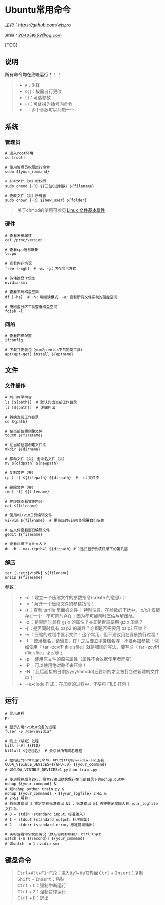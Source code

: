 # **Ubuntu常用命令**
*主页：https://github.com/wjxpro*

*邮箱：804359553@qq.com*

[TOC]

## 说明
所有命令均在终端运行！！！
> + `#`：注释  
> + `${}`：按需自行更改  
> + `[]`：可选参数  
> + `()`：可替换为括号内命令  
> + `-`：多个参数可以共用一个`-`

## 系统
### 管理员
```shell
# 进入root环境
su [root]

# 使用管理员权限运行命令
sudo ${your_command}

# 获取文件（夹）的权限
sudo chmod [-R] ${三位8进制数} ${filename}

# 更改文件（夹）所有者
sudo chown [-R] ${new_user} ${folder}
```
> 关于chmod的使用可参见 [Linux 文件基本属性](https://www.runoob.com/linux/linux-file-attr-permission.html)

### 硬件
```shell
# 查看系统属性
cat /proc/version

# 查看cpu信息概要
lscpu

# 查看内存情况
free [-mgh]  # -m，-g：内存显示方式

# 英伟达显卡信息
nvidia-smi

# 查看系统磁盘空间
df [-ha]  # -h：可阅读模式，-a：查看所有文件系统的磁盘空间

# 用磁盘分区工具查看磁盘空间
fdisk -l
```

### 网络
```shell
# 查看网络配置
ifconfig

# 下载并安装包（yum为centos下的同类工具）
apt(apt-get) install ${aptname}
```

## 文件
### 文件操作
```shell
# 列出目录内容
ls [${path}]  # 默认列出当前工作目录
ll [${path}]  # 详细列出

# 转换当前工作目录
cd ${path}

# 在当前位置创建文件
touch ${filename}

# 在当前位置创建文件夹
mkdir ${dirname}

# 移动文件（夹），重命名文件（夹）
mv ${oldpath} ${newpath}

# 复制文件（夹）
cp [-r] ${filepath} ${dirpath}  # -r：文件夹

# 删除文件（夹）
rm [-rf] ${filename}

# 在终端查看文件内容
cat ${filename}

# 使用vi/vim工具编辑文件
vi/vim ${filename}  # 更高级的vim可能需要自行安装

# 在文件查看窗口编辑文件
gedit ${filename}

# 查看目录下文件夹大小
du -h --max-depth=1 ${dirpath} # 1递归显示到该目录下的第几层
```

### 解压
```shell
tar [-cxtzjvfpPN] ${filename}
unzip ${filename}
```
参数：
> + -c ：建立一个压缩文件的参数指令(create 的意思)；
> + -x ：解开一个压缩文件的参数指令！
> + -t ：查看 tarfile 里面的文件！
特别注意，在参数的下达中， c/x/t 仅能存在一个！不可同时存在！因为不可能同时压缩与解压缩。
> + -z ：是否同时具有 gzip 的属性？亦即是否需要用 gzip 压缩？
> + -j ：是否同时具有 bzip2 的属性？亦即是否需要用 bzip2 压缩？
> + -v ：压缩的过程中显示文件！这个常用，但不建议用在背景执行过程！
> + -f ：使用档名，请留意，在 f 之后要立即接档名喔！不要再加参数！例如使用『 tar -zcvfP tfile sfile』就是错误的写法，要写成『 tar -zcvPf tfile sfile』才对喔！
> + -p ：使用原文件的原来属性（属性不会依据使用者而变）
> + -P ：可以使用绝对路径来压缩！
> + -N ：比后面接的日期(yyyy/mm/dd)还要新的才会被打包进新建的文件中！
> + --exclude FILE：在压缩的过程中，不要将 FILE 打包！

## 运行
```shell
# 显示进程
ps

# 显示占用nvidia设备的进程
fuser -v /dev/nvidia*

# 终止（杀死）进程
kill [-9] ${PID}
killall ${进程名}  # 会杀掉所有同名进程

# 在指定的GPU下运行命令，GPU的ID可用nvidia-smi查看
CUDA_VISIBLE_DEVICES=${GPU-ID} ${your_command}
# 如CUDA_VISIBLE_DEVICES=1 python train.py

# 使进程在后台运行，命令行输出结果保存在当前目录下的nohup.out中
nohup ${your_command} &
# 如nohup python train.py &
nohup ${your_command} > ${your_logfile} 2>&1 &
# 2>&1 解释：
# 将标准错误 2 重定向到标准输出 &1 ，标准输出 &1 再被重定向输入到 your_logfile 文件中。
# 0 – stdin (standard input，标准输入)
# 1 – stdout (standard output，标准输出)
# 2 – stderr (standard error，标准错误输出)

# 实时查看命令使用情况（默认每两秒刷新），ctrl+C停止
watch [-n ${second}] ${your_command}
# 如watch -n 1 nvidia-smi
```

## 键盘命令
> <kbd>Ctrl</kbd>+<kbd>Alt</kbd>+<kbd>F1~F12</kbd>：进入tty1~tty12界面
<kbd>Ctrl</kbd> + <kbd>Insert</kbd>：复制  
<kbd>Shift</kbd> + <kbd>Insert</kbd>：粘贴  
<kbd>Ctrl</kbd> + <kbd>C</kbd>：强制中断运行  
<kbd>Ctrl</kbd> + <kbd>Z</kbd>：强制暂停运行  
<kbd>Ctrl</kbd> + <kbd>D</kbd>：退出
